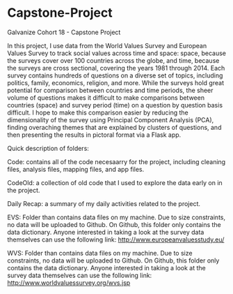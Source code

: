 # Capstone-Project
Galvanize Cohort 18 - Capstone Project

In this project, I use data from the World Values Survey and European Values Survey to track social values across time and space:
space, because the surveys cover over 100 countries across the globe, and time, because the surveys are cross sectional, covering the
years 1981 through 2014. Each survey contains hundreds of questions on a diverse set of topics, including politics, family, economics,
religion, and more. While the surveys hold great potential for comparison between countries and time periods, the sheer volume of questions makes it difficult to make comparisons between countries (space) and survey period (time) on a question by question basis difficult. I hope to make this comparison easier by reducing the dimensionality of the survey using Principal Component Analysis (PCA), finding overaching themes that are explained by clusters of questions, and then presenting the results in pictoral format via a Flask app.  

Quick description of folders: 

Code: contains all of the code necesaarry for the project, including cleaning files, analysis files, mapping files, and app files. 

CodeOld: a collection of old code that I used to explore the data early on in the project.

Daily Recap: a summary of my daily activities related to the project.

EVS: Folder than contains data files on my machine. Due to size constraints, no data will be uploaded to Github. On Github, this folder only contains the data dictionary. Anyone interested in taking a look at the survey data themselves can use the following link: 
http://www.europeanvaluesstudy.eu/

WVS: Folder than contains data files on my machine. Due to size constraints, no data will be uploaded to Github. On Github, this folder only contains the data dictionary. Anyone interested in taking a look at the survey data themselves can use the following link:
http://www.worldvaluessurvey.org/wvs.jsp
